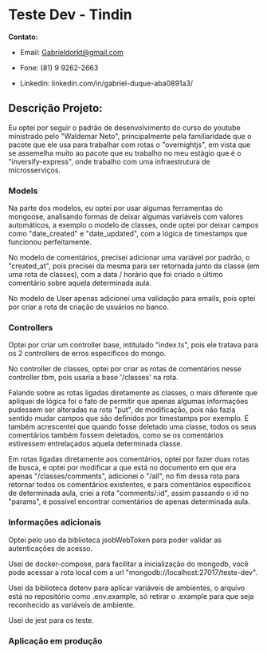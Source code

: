 
# Teste Dev - Tindin


**Contato:**


- Email: Gabrieldorkt@gmail.com

- Fone: (81) 9 9262-2663

- Linkedin: linkedin.com/in/gabriel-duque-aba0891a3/


## Descrição Projeto:


Eu optei por seguir o padrão de desenvolvimento do curso do youtube ministrado pelo "Waldemar Neto", principalmente pela familiaridade que o pacote que ele usa para trabalhar com rotas o "overnightjs", em vista que se assemelha muito ao pacote que eu trabalho no meu estágio que é o "inversify-express", onde trabalho com uma infraestrutura de microsserviços.

### Models
Na parte dos modelos, eu optei por usar algumas ferramentas do mongoose, analisando formas de deixar algumas variáveis com valores automáticos, a exemplo o modelo de classes, onde optei por deixar campos como "date_created" e "date_updated", com a lógica de timestamps que funcionou perfeitamente.

No modelo de comentários, precisei adicionar uma variável por padrão, o "created_at", pois precisei da mesma para ser retornada junto da classe (em uma rota de classes), com a data / horário que foi criado o último comentário sobre aquela determinada aula.

No modelo de User apenas adicionei uma validação para emails, pois optei por criar a rota de criação de usuários no banco.

### Controllers
Optei por criar um controller base, intitulado "index.ts", pois ele tratava para os 2 controllers de erros específicos do mongo.

No controller de classes, optei por criar as rotas de comentários nesse controller tbm, pois usaria a base '/classes' na rota.

Falando sobre as rotas ligadas diretamente as classes, o mais diferente que apliquei de lógica foi o fato de permitir que apenas algumas informações pudessem ser alteradas na rota "put", de modificação, pois não fazia sentido mudar campos que são definidos por timestamps por exemplo. E também acrescentei que quando fosse deletado uma classe, todos os seus comentários também fossem deletados, como se os comentários estivessem entrelaçados aquela determinada classe.

Em rotas ligadas diretamente aos comentários, optei por fazer duas rotas de busca, e optei por modificar a que está no documento em que era apenas "/classes/comments", adicionei o "/all", no fim dessa rota para retornar todos os comentários existentes, e para comentários específicos de determinada aula, criei a rota "comments/:id", assim passando o id no "params", é possível encontrar comentários de apenas determinada aula.

### Informações adicionais

Optei pelo uso da biblioteca jsobWebToken para poder validar as autenticações de acesso.

Usei de docker-compose, para facilitar a inicialização do mongodb, você pode acessar a rota local com a url "mongodb://localhost:27017/teste-dev".

Usei da biblioteca dotenv para aplicar variáveis de ambientes, o arquivo está no repositório como .env.example, só retirar o .example para que seja reconhecido as variáveis de ambiente.

Usei de jest para os teste.

### Aplicação em produção
